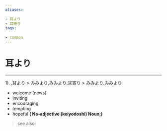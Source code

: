 ```yaml
---
aliases:
    
- 耳より
- 耳寄り
tags:
    
- common
---
```


# 耳より
---
1).
,耳より > みみより,みみより,耳寄り > みみより,みみより

- welcome (news)
- inviting
- encouraging
- tempting
- hopeful
**( Na-adjective (keiyodoshi) Noun;)**
> see also: 
            